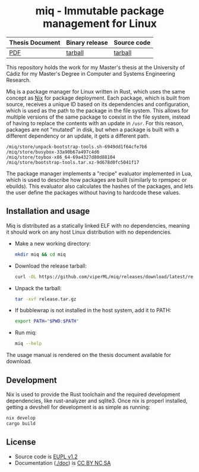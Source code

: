 <h1 align="center">miq - Immutable package management for Linux</h1>

| Thesis Document | Binary release | Source code |
| --- | --- | --- |
| [PDF](https://github.com/viperML/miq/releases/download/latest/index.pdf) | [tarball](https://github.com/viperML/miq/releases/download/latest/release.tar.gz) | [tarball](https://github.com/viperML/miq/archive/master.tar.gz) |


This repository holds the work for my Master's thesis at the University of Cádiz for my Master's Degree in Computer and Systems Engineering Research.

Miq is a package manager for Linux written in Rust, which uses the same concept as [Nix](https://nixos.org) for package deployment.
Each package, which is built from source, receives a unique ID based on its dependencies and configuration, which is used as the path to the package in the file system. This allows for multiple versions of the same package to coexist in the file system, instead of having to replace the contents with an update in `/usr`. For this reason, packages are not "mutated" in disk, but when a package is built with a different dependency or an update, it gets a different path.

```
/miq/store/unpack-bootstrap-tools.sh-6949dd1f64cfe7b6
/miq/store/busybox-33a90b67a497c4d6
/miq/store/toybox-x86_64-69a4327d80d88104
/miq/store/bootstrap-tools.tar.xz-9d678d0fc5041f17
```

The package manager implements a "recipe" evaluator implemented in Lua, which is used to describe how packages are built (similarly to rpmspec or ebuilds). This evaluator also calculates the hashes of the packages, and lets the user define the packages without having to hardcode these values.


<!-- <p align="center">
  <a href="https://github.com/viperML/miq/actions/workflows/release.yaml">
  <img alt="build: passing" src="https://img.shields.io/github/actions/workflow/status/viperML/miq/ci.yaml?branch=master&label=release">
  </a>
</p> -->

## Installation and usage

Miq is distributed as a statically linked ELF with no dependencies, meaning it should work on any host Linux distribution with no dependencies.

- Make a new working directory:
  ```sh
  mkdir miq && cd miq
  ```
- Download the release tarball:
  ```sh
  curl -OL https://github.com/viperML/miq/releases/download/latest/release.tar.gz
  ```
- Unpack the tarball:
  ```sh
  tar -xvf release.tar.gz
  ```
- If bubblewrap is not installed in the host system, add it to PATH:
  ```sh
  export PATH="$PWD:$PATH"
  ```
- Run miq:
  ```sh
  miq --help
  ```

The usage manual is rendered on the thesis document available for download.

## Development

Nix is used to provide the Rust toolchain and the required development dependencies, like rust-analyzer and sqlite3. Once nix is properl installed, getting a devshell for development is as simple as running:

```sh
nix develop
cargo build
```


## License

- Source code is [EUPL v1.2](https://eupl.eu/1.2/en)
- Documentation ([./doc](./doc)) is [CC BY NC SA](https://creativecommons.org/licenses/by-nc-sa/4.0)
